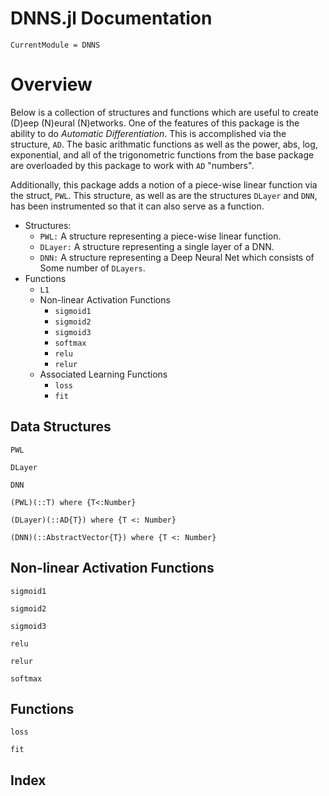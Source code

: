 # DNNS.jl Documentation

```@meta
CurrentModule = DNNS
```

# Overview
Below is a collection of structures and functions which are useful to create (D)eep (N)eural (N)etworks.
One of the features of this package is the ability to do *Automatic Differentiation*.
This is accomplished via the structure, `AD`. The basic arithmatic functions as well
as the power, abs, log, exponential, and all of the trigonometric functions from the base 
package are overloaded by this package to work with `AD` "numbers".

Additionally, this package adds a notion of a piece-wise linear function via the struct, `PWL`.
This structure, as well as are the structures `DLayer` and `DNN`, has been instrumented so 
that it can also serve as a function.

- Structures:
    - `PWL:` A structure representing a piece-wise linear function.
    - `DLayer:` A structure representing a single layer of a DNN.
    - `DNN:` A structure representing a Deep Neural Net which consists of 
            Some number of `DLayers`.
- Functions
    - `L1`
    - Non-linear Activation Functions
        - `sigmoid1`
        - `sigmoid2`
        - `sigmoid3`
        - `softmax`
        - `relu`
        - `relur`
    - Associated Learning Functions
        - `loss`
        - `fit`

## Data Structures


```@docs
PWL
```

```@docs
DLayer
```

```@docs
DNN
```

```@docs
(PWL)(::T) where {T<:Number}
```

```@docs
(DLayer)(::AD{T}) where {T <: Number}
```

```@docs
(DNN)(::AbstractVector{T}) where {T <: Number}
```

## Non-linear Activation Functions

```@docs
sigmoid1
```

```@docs
sigmoid2
```

```@docs
sigmoid3
```

```@docs
relu
```

```@docs
relur
```

```@docs
softmax
```

## Functions

```@docs
loss
```

```@docs
fit
```


## Index

```@index
```

